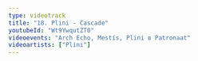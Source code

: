 ```yaml
---
type: videotrack
title: "18. Plini - Cascade"
youtubeId: "Wt9YwqutZT0"
videoevents: "Arch Echo, Mestís, Plini в Patronaat"
videoartists: ["Plini"]
---
```


